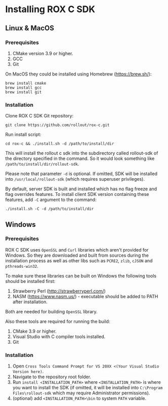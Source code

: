 ﻿# Installing ROX C SDK

## Linux & MacOS

### Prerequisites

1. CMake version 3.9 or higher.
2. GCC
3. Git

On MacOS they could be installed using Homebrew (https://brew.sh/):

```
brew install cmake
brew install gcc
brew install git
```

### Installation

Clone ROX C SDK Git repository:

```
git clone https://github.com/rollout/rox-c.git
```

Run install script:

```
cd rox-c && ./install.sh -d /path/to/install/dir
```

This will install the rollout c sdk into the subdirectory called rollout-sdk of the 
directory specified in the command. So it would look something 
like `/path/to/install/dir/rollout-sdk`.

Please note that parameter `-d` is optional. If omitted, SDK will be installed 
into `/usr/local/rollout-sdk` (which requires superuser privileges).

By default, server SDK is built and installed which has no flag freeze
and flag overrides features. To install client SDK version containing these features,
add `-C` argument to the command:

```
./install.sh -C -d /path/to/install/dir
```

## Windows 

### Prerequisites

ROX C SDK uses `OpenSSL` and `Curl` libraries which aren't provided for Windows. 
So they are downloaded and built from sources during the installation process as well as
other libs such as `PCRE2`, `zlib`, `cJSON` and `pthreads-win32`.    

To make sure these libraries can be built on Windows the following tools should be 
installed first:

1. Strawberry Perl (http://strawberryperl.com/)
2. NASM (https://www.nasm.us/) - executable should be added to PATH after installation. 

Both are needed for building `OpenSSL` library.

Also these tools are required for running the build:

1. CMake 3.9 or higher.
2. Visual Studio with C compiler tools installed.
3. Git

### Installation
 
1. Open `Cross Tools Command Prompt for VS 20XX <(Your Visual Studio Version here)`.
2. Navigate to the repository root folder.
3. Run `install <INSTALLATION_PATH>` where `<INSTALLATION_PATH>` is where you want to install the SDK 
(if omitted, it will be installed into `C:\Program Files\rollout-sdk` which may require Administrator permissions).
4. (optional) add `<INSTALLATION_PATH>\bin` to system `PATH` variable.
